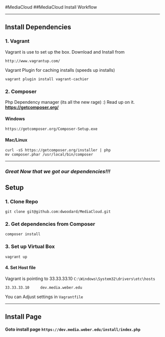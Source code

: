 #MediaCloud
##MediaCloud Install Workflow

--------------------

## Install Dependencies 

### 1. Vagrant
Vagrant is use to set up the box. Download and Install from

    http://www.vagrantup.com/
    
Vagrant Plugin for caching installs (speeds up installs)    
    
    vagrant plugin install vagrant-cachier
    
### 2. Composer
Php Dependency manager (its all the new rage) :) Read up on it. **https://getcomposer.org/**
    
#### Windows
    
    https://getcomposer.org/Composer-Setup.exe
    
#### Mac/Linux
    
    curl -sS https://getcomposer.org/installer | php
    mv composer.phar /usr/local/bin/composer

--------------------


### _Great Now that we got our dependencies!!!_

## Setup

### 1. Clone Repo
    
    git clone git@github.com:dwoodard/MediaCloud.git

### 2. Get dependencies from Composer
    
    composer install

### 3. Set up Virtual Box
    
    vagrant up

#### 4. Set Host file 

Vagrant is pointing to 33.33.33.10 `C:\Windows\System32\drivers\etc\hosts`

    33.33.33.10		dev.media.weber.edu

You can Adjust settings in `Vagrantfile`

--------------------

## Install Page
#### Goto install page `https://dev.media.weber.edu/install/index.php`
